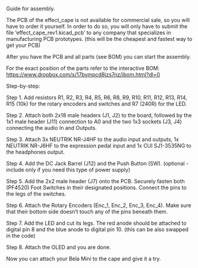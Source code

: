
Guide for assembly.

The PCB of the effect_cape is not available for commercial sale, so you will have to order it yourself. In order to do so, you will only have to submit the file ‘effect_cape_rev1.kicad_pcb’ to any company that specializes in manufacturing PCB prototypes. (this will be the cheapest and fastest way to get your PCB)

After you have the PCB and all parts (see BOM) you can start the assembly.

For the exact position of the parts refer to the interactive BOM: https://www.dropbox.com/s/17bvmpcd8jzs7nz/ibom.html?dl=0

Step-by-step:

Step 1. Add resistors R1, R2, R3, R4, R5, R6, R8, R9, R10, R11, R12, R13, R14, R15 (10k) for the rotary encoders and switches and R7 (240R) for the LED.

Step 2. Attach both 2x18 male headers (J1, J2) to the board, followed by the 1x1 male header (J11) connection to A0 and the two 1x3 sockets (J3, J4) connecting the audio In and Outputs.

Step 3. Attach 3x NEUTRIK NR-J4HF to the audio input and outputs, 1x NEUTRIK NR-J6HF to the expression pedal input and 1x CUI SJ1-3535NG to the headphones output.

Step 4. Add the DC Jack Barrel (J12) and the Push Button (SW). (optional - include only if you need this type of power supply)

Step 5. Add the 2x2 male header (J7) onto the PCB. Securely fasten both (PF4520) Foot Switches in their designated positions. Connect the pins to the legs of the switches.

Step 6. Attach the Rotary Encoders (Enc_1, Enc_2, Enc_3, Enc_4). Make sure that their bottom side doesn’t touch any of the pins beneath them.

Step 7. Add the LED and cut its legs. The red anode should be attached to digital pin 8 and the blue anode to digital pin 10. (this can be also swapped in the code)

Step 8. Attach the OLED and you are done.

Now you can attach your Bela Mini to the cape and give it a try.
